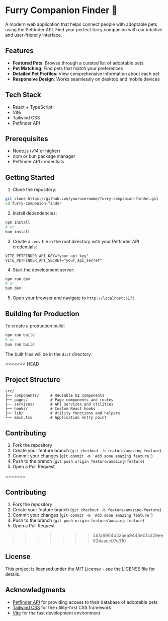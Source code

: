 # Furry Companion Finder 🐾

A modern web application that helps connect people with adoptable pets using the Petfinder API. Find your perfect furry companion with our intuitive and user-friendly interface.

## Features

- **Featured Pets**: Browse through a curated list of adoptable pets
- **Pet Matching**: Find pets that match your preferences
- **Detailed Pet Profiles**: View comprehensive information about each pet
- **Responsive Design**: Works seamlessly on desktop and mobile devices

## Tech Stack

- React + TypeScript
- Vite
- Tailwind CSS
- Petfinder API

## Prerequisites

- Node.js (v14 or higher)
- npm or bun package manager
- Petfinder API credentials

## Getting Started

1. Clone the repository:
```bash
git clone https://github.com/yourusername/furry-companion-finder.git
cd furry-companion-finder
```

2. Install dependencies:
```bash
npm install
# or
bun install
```

3. Create a `.env` file in the root directory with your Petfinder API credentials:
```env
VITE_PETFINDER_API_KEY="your_api_key"
VITE_PETFINDER_API_SECRET="your_api_secret"
```

4. Start the development server:
```bash
npm run dev
# or
bun dev
```

5. Open your browser and navigate to `http://localhost:5173`

## Building for Production

To create a production build:

```bash
npm run build
# or
bun run build
```

The built files will be in the `dist` directory.

<<<<<<< HEAD
## Project Structure

```
src/
├── components/     # Reusable UI components
├── pages/          # Page components and routes
├── services/       # API services and utilities
├── hooks/          # Custom React hooks
├── lib/            # Utility functions and helpers
└── main.tsx        # Application entry point
```

## Contributing

1. Fork the repository
2. Create your feature branch (`git checkout -b feature/amazing-feature`)
3. Commit your changes (`git commit -m 'Add some amazing feature'`)
4. Push to the branch (`git push origin feature/amazing-feature`)
5. Open a Pull Request

=======
## Contributing

1. Fork the repository
2. Create your feature branch (`git checkout -b feature/amazing-feature`)
3. Commit your changes (`git commit -m 'Add some amazing feature'`)
4. Push to the branch (`git push origin feature/amazing-feature`)
5. Open a Pull Request

>>>>>>> 46fa8904b52aea9443e01a329ee924aacc07e310
## License

This project is licensed under the MIT License - see the LICENSE file for details.

## Acknowledgments

- [Petfinder API](https://www.petfinder.com/developers/) for providing access to their database of adoptable pets
- [Tailwind CSS](https://tailwindcss.com/) for the utility-first CSS framework
- [Vite](https://vitejs.dev/) for the fast development environment

